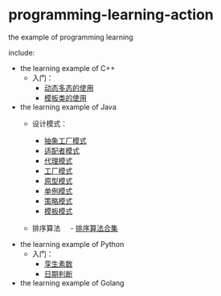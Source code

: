 # programming-learning-action
the example of programming learning

include:
- the learning example of C++
  - 入门：
    - [动态多态的使用](https://github.com/Angelswen/programming-learning-action/tree/master/C%2B%2B/polymorphism)
    - [模板类的使用](https://github.com/Angelswen/programming-learning-action/tree/master/C%2B%2B/templateTest)
- the learning example of Java
  - 设计模式：
    - [抽象工厂模式](https://github.com/Angelswen/programming-learning-action/tree/master/Java/DesignPattern/AbstractFactoryPattern)
    - [适配者模式](https://github.com/Angelswen/programming-learning-action/tree/master/Java/DesignPattern/AdapterPattern)
    - [代理模式](https://github.com/Angelswen/programming-learning-action/tree/master/Java/DesignPattern/DynamicProxy)
    - [工厂模式](https://github.com/Angelswen/programming-learning-action/tree/master/Java/DesignPattern/FactoryPattern)
    - [原型模式](https://github.com/Angelswen/programming-learning-action/tree/master/Java/DesignPattern/PrototypePattern)
    - [单例模式](https://github.com/Angelswen/programming-learning-action/tree/master/Java/DesignPattern/Singleton)
    - [策略模式](https://github.com/Angelswen/programming-learning-action/tree/master/Java/DesignPattern/StrategyPattern)
    - [模板模式](https://github.com/Angelswen/programming-learning-action/tree/master/Java/DesignPattern/TemplatePattern)
 
   - 排序算法
     - [排序算法合集](https://github.com/Angelswen/programming-learning-action/tree/master/Java/sortAlgorithm)
- the learning example of Python
  - 入门：
    - [孪生素数](https://github.com/Angelswen/programming-learning-action/tree/master/Python)
    
    - [日期判断](https://github.com/Angelswen/programming-learning-action/tree/master/Python)
- the learning example of Golang
